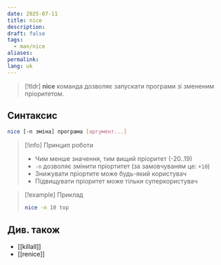 ```yaml
---
date: 2025-07-11
title: nice
description: 
draft: false
tags:
  - man/nice
aliases: 
permalink: 
lang: uk
---
```


> [!tldr]
> **nice** команда дозволяє запускати програми зі змененим пріоритетом.

## Синтаксис

```bash
nice [-n зміна] програма [аргумент...]
```

> [!info] Принцип роботи
> - Чим менше значення, тим вищий пріоритет (-20..19)
> - `-n` дозволяє змінити пріортитет (за замовчуваням це: `+10`)
> - Знижувати пріортите може будь-який користувач
> - Підвищувати пріоритет може тільки суперкористувач

> [!example] Приклад
> ```bash
> nice -n 10 top
> ```

## Див. також

- [[killall]]
- [[renice]]
